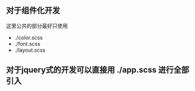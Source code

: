 ## 对于组件化开发
这里公共的部分最好只使用 
- ./color.scss 
- ./font.scss
- ./layout.scss

## 对于jquery式的开发可以直接用 ./app.scss 进行全部引入